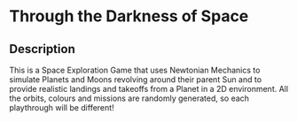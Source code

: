 # Through the Darkness of Space

## Description
This is a Space Exploration Game that uses Newtonian Mechanics to simulate Planets and Moons revolving around their parent Sun and to provide realistic landings and takeoffs from a Planet in a 2D environment.
All the orbits, colours and missions are randomly generated, so each playthrough will be different!